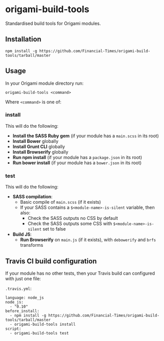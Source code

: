 # origami-build-tools

Standardised build tools for Origami modules.

## Installation

    npm install -g https://github.com/Financial-Times/origami-build-tools/tarball/master

## Usage

In your Origami module directory run:

    origami-build-tools <command>

Where `<command>` is one of:

### install

This will do the following:

* __Install the SASS Ruby gem__ (if your module has a `main.scss` in its root)
* __Install Bower__ globally
* __Install Grunt CLI__ globally
* __Install Browserify__ globally
* __Run npm install__ (if your module has a `package.json` in its root)
* __Run bower install__ (if your module has a `bower.json` in its root)

### test

This will do the following:

* __SASS compilation__:
    * Basic compile of `main.scss` (if it exists)
    * If your SASS contains a `$<module-name>-is-silent` variable, then also:
        * Check the SASS outputs no CSS by default
        * Check the SASS outputs some CSS with `$<module-name>-is-silent` set to false
* __Build JS__:
    * __Run Browserify__ on `main.js` (if it exists), with `debowerify` and `brfs` transforms


## Travis CI build configuration

If your module has no other tests, then your Travis build can configured with just one file:

`.travis.yml`:

    language: node_js
    node_js:
      - "0.10"
    before_install:
      - npm install -g https://github.com/Financial-Times/origami-build-tools/tarball/master
      - origami-build-tools install
    script:
      - origami-build-tools test
